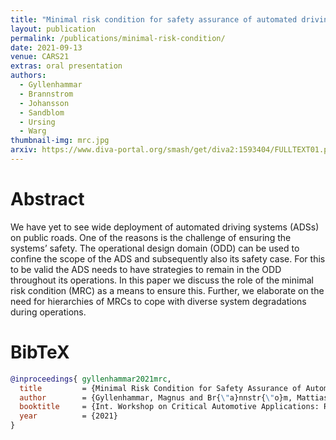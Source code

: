 ```yaml
---
title: "Minimal risk condition for safety assurance of automated driving systems"
layout: publication
permalink: /publications/minimal-risk-condition/
date: 2021-09-13
venue: CARS21
extras: oral presentation
authors:
  - Gyllenhammar
  - Brannstrom
  - Johansson
  - Sandblom
  - Ursing
  - Warg
thumbnail-img: mrc.jpg
arxiv: https://www.diva-portal.org/smash/get/diva2:1593404/FULLTEXT01.pdf
---
```


# Abstract
We have yet to see wide deployment of automated driving systems (ADSs) on public roads. One of the reasons is the challenge of ensuring the systems’ safety. The operational design domain (ODD) can be used to confine the scope of the ADS and subsequently also its safety case. For this to be valid the ADS needs to have strategies to remain in the ODD throughout its operations. In this paper we discuss the role of the minimal risk condition (MRC) as a means to ensure this. Further, we elaborate on the need for hierarchies of MRCs to cope with diverse system degradations during operations.

# BibTeX
```bibtex
@inproceedings{ gyllenhammar2021mrc,
  title         = {Minimal Risk Condition for Safety Assurance of Automated Driving Systems},
  author        = {Gyllenhammar, Magnus and Br{\"a}nnstr{\"o}m, Mattias and Johansson, Rolf and Sandblom, Fredrik and Ursing, Stig and Warg, Fredrik},
  booktitle     = {Int. Workshop on Critical Automotive Applications: Robustness \& Safety (CARS)},
  year          = {2021}
}
```
